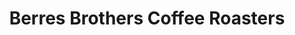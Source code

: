 ---
title: "Berres Brothers Coffee Roasters"
url: /watertown/berres-brothers-coffee-roasters/
shop: coffee
---